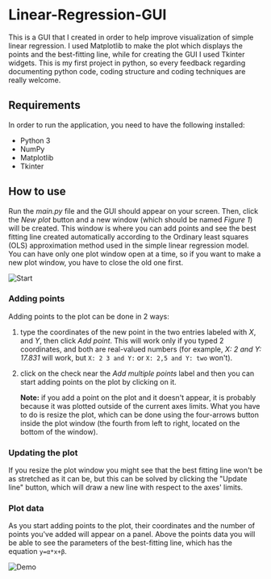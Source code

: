 # Linear-Regression-GUI
 
This is a GUI that I created in order to help improve visualization of simple linear regression.
I used Matplotlib to make the plot which displays the points and the best-fitting line, while for creating the GUI I used Tkinter widgets.
This is my first project in python, so every feedback regarding documenting python code, coding structure and coding techniques are really welcome.

## Requirements

In order to run the application, you need to have the following installed:
* Python 3
* NumPy
* Matplotlib
* Tkinter

## How to use

Run the _main.py_ file and the GUI should appear on your screen.
Then, click the _New plot_ button and a new window (which should be named _Figure 1_) will be created.
This window is where you can add points and see the best fitting line created automatically according to the Ordinary least squares (OLS) approximation method used in the simple linear regression model.
You can have only one plot window open at a time, so if you want to make a new plot window, you have to close the old one first.

![Start](https://user-images.githubusercontent.com/54329613/142879083-17ed1307-c3ef-44c2-903c-1b5d4fc651a9.png)

### Adding points

Adding points to the plot can be done in 2 ways:
1. type the coordinates of the new point in the two entries labeled with _X_, and _Y_, then click _Add point_. This will work only if you typed 2 coordinates, and both are real-valued numbers (for example, _X: 2 and Y: 17.831_ will work, but `X: 2 3 and Y:` or `X: 2,5 and Y: two` won't).
2. click on the check near the _Add multiple points_ label and then you can start adding points on the plot by clicking on it.

   **Note:** if you add a point on the plot and it doesn't appear, it is probably because it was plotted outside of the current axes limits. What you have to do is resize the plot, which can be done using the four-arrows button inside the plot window (the fourth from left to right, located on the bottom of the window).

### Updating the plot

If you resize the plot window you might see that the best fitting line won't be as stretched as it can be, but this can be solved by clicking the "Update line" button, which will draw a new line with respect to the axes' limits.

### Plot data

As you start adding points to the plot, their coordinates and the number of points you've added will appear on a panel. Above the points data you will be able to see the parameters of the best-fitting line, which has the equation `y=α*x+β`.

![Demo](https://user-images.githubusercontent.com/54329613/142885293-6fa4139f-2f96-4654-8b47-883dc167e409.png)



